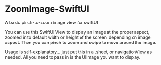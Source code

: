 # ZoomImage-SwiftUI
A basic pinch-to-zoom image view for swiftUI

You can use this SwiftUI View to display an image at the proper aspect, zoomed in to default width or height of the screen, depending on image aspect.  Then you can pinch to zoom and swipe to move around the image.

Usage is self-explanatory... just put this in a .sheet, or navigationView as needed.  All you need to pass in is the UIImage you want to display.
